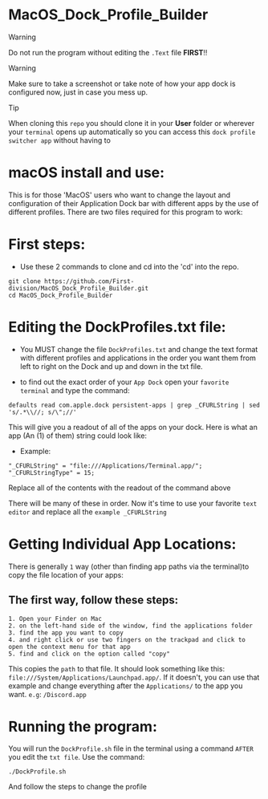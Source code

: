 # MacOS_Dock_Profile_Builder
> [!WARNING]
> Do not run the program without editing the `.Text` file **FIRST**!!

> [!WARNING]
> Make sure to take a screenshot or take note of how your app dock is configured now, just in case you mess up.

> [!TIP]
> When cloning this `repo` you should clone it in your **User** folder or wherever your `terminal` opens up automatically so you can access this `dock profile switcher app` without having to 

# macOS install and use:
This is for those 'MacOS' users who want to change the layout and configuration of their Application Dock bar with different apps by the use of different profiles. There are two files required for this program to work:

# First steps:

* Use these 2 commands to clone and cd into the 'cd' into the repo.
```
git clone https://github.com/First-division/MacOS_Dock_Profile_Builder.git
cd MacOS_Dock_Profile_Builder
```
# Editing the DockProfiles.txt file:
* You MUST change the file `DockProfiles.txt` and change the text format with different profiles and applications in the order you want them from left to right on the Dock and up and down in the txt file. 

* to find out the exact order of your `App Dock` open your `favorite terminal` and type the command:

`defaults read com.apple.dock persistent-apps | grep _CFURLString | sed 's/.*\\//; s/\";//'`

This will give you a readout of all of the apps on your dock. Here is what an app (An (1) of them) string could look like:
* Example:
```
"_CFURLString" = "file:///Applications/Terminal.app/";
"_CFURLStringType" = 15;
```
Replace all of the contents with the readout of the command above

There will be many of these in order. Now it's time to use your favorite `text editor` and replace all the `example _CFURLString` 

# Getting Individual App Locations:
There is generally `1` way (other than finding app paths via the terminal)to copy the file location of your apps:
## The first way, follow these steps: 
  ```
  1. Open your Finder on Mac
  2. on the left-hand side of the window, find the applications folder
  3. find the app you want to copy
  4. and right click or use two fingers on the trackpad and click to open the context menu for that app
  5. find and click on the option called "copy"
  ```
This copies the `path` to that file. It should look something like this: `file:///System/Applications/Launchpad.app/`. If it doesn't, you can use that example and change everything after the `Applications/` to the app you want. `e.g`: `/Discord.app`

# Running the program:

You will run the `DockProfile.sh` file in the terminal using a command `AFTER` you edit the `txt file`.
Use the command:
```
./DockProfile.sh
```
And follow the steps to change the profile



